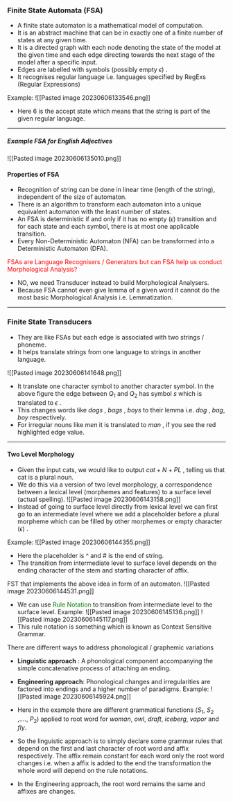 
### Finite State Automata (FSA)
-  A finite state automaton is a mathematical model of computation. 
- It is an abstract machine that can be in exactly one of a finite number of states at any given time.
- It is a directed graph with each node denoting the state of the model at the given time and each edge directing towards the next stage of the model after a specific input.
- Edges are labelled with symbols (possibly empty $\epsilon$) .
- It recognises regular language i.e. languages specified by RegExs (Regular Expressions)
  
Example: 
![[Pasted image 20230606133546.png]]
-  Here $6$ is the accept state which means that the string is part of the given regular language.
------------------------------

##### Example FSA for English Adjectives
![[Pasted image 20230606135010.png]]


#### Properties of FSA
-  Recognition of string can be done in linear time  (length of the string), independent of the size of automaton.
- There is an algorithm to transform each automaton into a unique equivalent automaton with the least number of states.
- An FSA is deterministic if and only if it has no empty ($\epsilon$) transition and for each state and each symbol, there is at most one applicable transition.
- Every Non-Deterministic Automaton (NFA) can be transformed into a Deterministic Automaton (DFA). 


<font color = "Red">FSAs   are Language Recognisers / Generators  but can FSA help us conduct Morphological Analysis?</font>

-  NO, we need Transducer instead to build Morphological Analysers. 
- Because FSA cannot even give lemma of a given word it cannot do the most basic Morphological Analysis i.e. Lemmatization.
----------------------------

### Finite State Transducers
-  They are like FSAs  but each edge is associated with two strings / phoneme.
- It helps translate strings from one language to strings in  another language.

![[Pasted image 20230606141648.png]]

-  It translate one character symbol to another character symbol. In the above figure the edge between  $Q_1$  and  $Q_2$   has symbol  $s$  which is translated to  $\epsilon$ .
- This changes words like $dogs$ , $bags$ , $boys$  to their lemma i.e.  $dog$ , $bag$,  $boy$  respectively.
- For irregular nouns like $men$  it is translated to $man$ , if you see the red highlighted edge value. 

-------------------------

#### Two Level Morphology

-  Given the input cats, we would like to output $cat + N + PL$ , telling us that cat is a plural noun.
- We do this via a version of two level morphology, a correspondence between a lexical level (morphemes and features) to a surface level (actual spelling).
![[Pasted image 20230606143158.png]]
-  Instead of going to surface level  directly from lexical level we can first go to an intermediate level where we add a placeholder before a plural morpheme which can be filled by other morphemes or empty character ($\epsilon$) .

Example:
![[Pasted image 20230606144355.png]]
-  Here the placeholder is ^ and  # is the end of string.
-  The transition from intermediate level to surface level depends on the ending character of the stem and starting character of affix.

FST that implements the above idea in form of an automaton.
![[Pasted image 20230606144531.png]]


-  We can use <font color = "green"> Rule Notation </font> to transition from intermediate level to the surface level.
Example:
![[Pasted image 20230606145136.png]]
![[Pasted image 20230606145117.png]]
-  This rule notation is something which is known as Context Sensitive Grammar.


There are different ways to address phonological / graphemic variations
- **Linguistic approach** : A phonological component accompanying the simple concatenative process of attaching an ending.
- **Engineering approach**: Phonological changes and irregularities are factored into endings and a higher number of paradigms.
Example:
![[Pasted image 20230606145924.png]]

-  Here in the example there are different grammatical functions ($S_1$, $S_2$ ,...., $P_2$) applied to root word for $woman$, $owl$,  $draft$,  $iceberg$,  $vapor$  and  $fly$. 
- So the linguistic approach is to simply declare some grammar rules that depend on the first and last character of root word and affix respectively. The affix remain constant for each word only the root word changes i.e. when a affix is added to the end the transformation the whole word will depend on the rule notations.
- In the Engineering approach, the root word remains the same and affixes are changes.